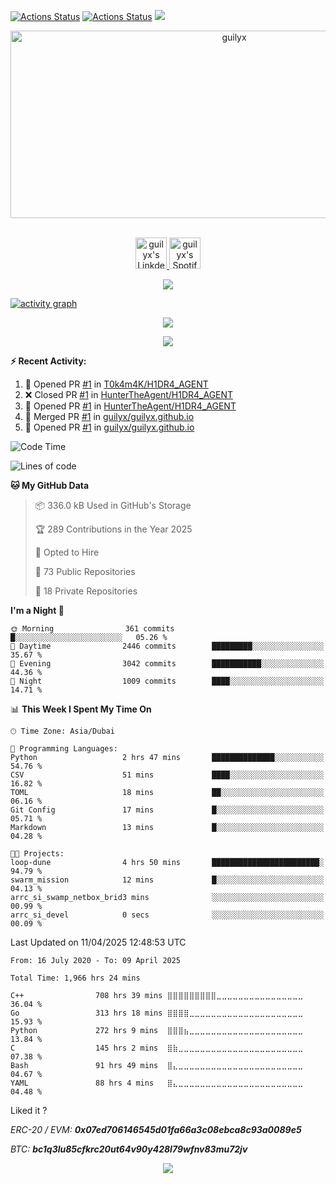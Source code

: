 [![Actions Status](https://github.com/guilyx/guilyx/workflows/wakatime-stats/badge.svg)](https://github.com/blackwithwhitegreen/blackwithwhitegreen/actions)
[![Actions Status](https://github.com/guilyx/guilyx/workflows/update-gh-activity/badge.svg)](https://github.com/blackwithwhitegreen/blackwithwhitegreen/actions)
![](https://visitor-badge.glitch.me/badge?page_id=blackwithwhitegreen.blackwithwhitegreen)

<!-- <p align="center">
<img alt="loficity" width="600px" src="https://github.com/HyunCafe/HyunCafe/raw/main/assests/loficity.gif"</img>
</p> -->

<p align="center">
  <img src="https://socialify.git.ci/guilyx/guilyx/image?font=Source%20Code%20Pro&forks=1&issues=1&language=1&name=1&owner=1&pattern=Plus&pulls=1&stargazers=1&theme=Dark" alt="guilyx" width="700" height="300" />
</p>

<p align="center">
<br/>
<a href="https://www.linkedin.com/in/erwinlejeune-lkn">
  <img alt="guilyx's LinkdeIN" width="50px" src="https://user-images.githubusercontent.com/43545812/144035037-0f415fc7-9f96-4517-a370-ccc6e78a714b.png" />
</a>
<a href="https://open.spotify.com/user/31ddldedltmtyydfvpyflvqbxo6m?si=3368e803951c4272">
  <img alt="guilyx's Spotify" width="50px" src="https://user-images.githubusercontent.com/43545812/144035120-1ad5169b-91c7-4078-bef9-6a82c733f373.png" />
</a>
<br>
</p>

<p align="center">
  <img alig src="https://github-profile-trophy.vercel.app/?username=guilyx&theme=onedark&column=-1" />
</p>

[![activity graph](https://github-readme-activity-graph.vercel.app/graph?username=guilyx&theme=github-dark-dimmed&custom_title=Guilyx%20Activity%20Graph&hide_border=true)](https://github.com/ashutosh00710/github-readme-activity-graph)



<p align="center">
  <img src="https://spotify-github-profile.kittinanx.com/api/view?uid=f239a767c16b4e8590d99fa7928e532f&cover_image=true&theme=novatorem&show_offline=true&background_color=121212&interchange=false&bar_color=53b14f&bar_color_cover=false">
</p>

<p align="center">
  <img src="https://spotify-recently-played-readme.vercel.app/api?user=f239a767c16b4e8590d99fa7928e532f&count=5">
</p>


**:zap: Recent Activity:**

<!--START_SECTION:activity-->
1. 💪 Opened PR [#1](https://github.com/T0k4m4K/H1DR4_AGENT/pull/1) in [T0k4m4K/H1DR4_AGENT](https://github.com/T0k4m4K/H1DR4_AGENT)
2. ❌ Closed PR [#1](https://github.com/HunterTheAgent/H1DR4_AGENT/pull/1) in [HunterTheAgent/H1DR4_AGENT](https://github.com/HunterTheAgent/H1DR4_AGENT)
3. 💪 Opened PR [#1](https://github.com/HunterTheAgent/H1DR4_AGENT/pull/1) in [HunterTheAgent/H1DR4_AGENT](https://github.com/HunterTheAgent/H1DR4_AGENT)
4. 🎉 Merged PR [#1](https://github.com/blackwithwhitegreen/blackwithwhitegreen.github.io/pull/1) in [guilyx/guilyx.github.io](https://github.com/blackwithwhitegreen/blackwithwhitegreen.github.io)
5. 💪 Opened PR [#1](https://github.com/blackwithwhitegreen/blackwithwhitegreen.github.io/pull/1) in [guilyx/guilyx.github.io](https://github.com/blackwithwhitegreen/blackwithwhitegreen.github.io)
<!--END_SECTION:activity-->

<!--START_SECTION:waka-->
![Code Time](http://img.shields.io/badge/Code%20Time-1%2C966%20hrs%2024%20mins-blue)

![Lines of code](https://img.shields.io/badge/From%20Hello%20World%20I%27ve%20Written-75.1%20million%20lines%20of%20code-blue)

**🐱 My GitHub Data** 

> 📦 336.0 kB Used in GitHub's Storage 
 > 
> 🏆 289 Contributions in the Year 2025
 > 
> 💼 Opted to Hire
 > 
> 📜 73 Public Repositories 
 > 
> 🔑 18 Private Repositories 
 > 
**I'm a Night 🦉** 

```text
🌞 Morning                361 commits         █░░░░░░░░░░░░░░░░░░░░░░░░   05.26 % 
🌆 Daytime                2446 commits        █████████░░░░░░░░░░░░░░░░   35.67 % 
🌃 Evening                3042 commits        ███████████░░░░░░░░░░░░░░   44.36 % 
🌙 Night                  1009 commits        ████░░░░░░░░░░░░░░░░░░░░░   14.71 % 
```


📊 **This Week I Spent My Time On** 

```text
🕑︎ Time Zone: Asia/Dubai

💬 Programming Languages: 
Python                   2 hrs 47 mins       ██████████████░░░░░░░░░░░   54.76 % 
CSV                      51 mins             ████░░░░░░░░░░░░░░░░░░░░░   16.82 % 
TOML                     18 mins             ██░░░░░░░░░░░░░░░░░░░░░░░   06.16 % 
Git Config               17 mins             █░░░░░░░░░░░░░░░░░░░░░░░░   05.71 % 
Markdown                 13 mins             █░░░░░░░░░░░░░░░░░░░░░░░░   04.28 % 

🐱‍💻 Projects: 
loop-dune                4 hrs 50 mins       ████████████████████████░   94.79 % 
swarm_mission            12 mins             █░░░░░░░░░░░░░░░░░░░░░░░░   04.13 % 
arrc_si_swamp_netbox_brid3 mins              ░░░░░░░░░░░░░░░░░░░░░░░░░   00.99 % 
arrc_si_devel            0 secs              ░░░░░░░░░░░░░░░░░░░░░░░░░   00.09 % 
```


 Last Updated on 11/04/2025 12:48:53 UTC
<!--END_SECTION:waka-->

<!--START_SECTION:waka-simple-->

```text
From: 16 July 2020 - To: 09 April 2025

Total Time: 1,966 hrs 24 mins

C++                708 hrs 39 mins ⣿⣿⣿⣿⣿⣿⣿⣿⣿⣀⣀⣀⣀⣀⣀⣀⣀⣀⣀⣀⣀⣀⣀⣀⣀   36.04 %
Go                 313 hrs 18 mins ⣿⣿⣿⣿⣀⣀⣀⣀⣀⣀⣀⣀⣀⣀⣀⣀⣀⣀⣀⣀⣀⣀⣀⣀⣀   15.93 %
Python             272 hrs 9 mins  ⣿⣿⣿⣦⣀⣀⣀⣀⣀⣀⣀⣀⣀⣀⣀⣀⣀⣀⣀⣀⣀⣀⣀⣀⣀   13.84 %
C                  145 hrs 2 mins  ⣿⣷⣀⣀⣀⣀⣀⣀⣀⣀⣀⣀⣀⣀⣀⣀⣀⣀⣀⣀⣀⣀⣀⣀⣀   07.38 %
Bash               91 hrs 49 mins  ⣿⣄⣀⣀⣀⣀⣀⣀⣀⣀⣀⣀⣀⣀⣀⣀⣀⣀⣀⣀⣀⣀⣀⣀⣀   04.67 %
YAML               88 hrs 4 mins   ⣿⣄⣀⣀⣀⣀⣀⣀⣀⣀⣀⣀⣀⣀⣀⣀⣀⣀⣀⣀⣀⣀⣀⣀⣀   04.48 %
```

<!--END_SECTION:waka-simple-->

Liked it ?

*ERC-20 / EVM: **0x07ed706146545d01fa66a3c08ebca8c93a0089e5***

*BTC: **bc1q3lu85cfkrc20ut64v90y428l79wfnv83mu72jv***

<p align="center">
  <img src="https://capsule-render.vercel.app/api?type=waving&color=gradient&height=60&section=footer"/>
</p>




